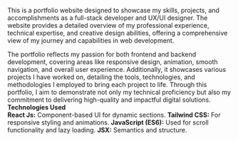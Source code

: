 This is a portfolio website designed to showcase my skills, projects, and accomplishments as a full-stack developer and UX/UI designer. The website provides a detailed overview of my professional experience, technical expertise, and creative design abilities, offering a comprehensive view of my journey and capabilities in web development.  
  
The portfolio reflects my passion for both frontend and backend development, covering areas like responsive design, animation, smooth navigation, and overall user experience. Additionally, it showcases various projects I have worked on, detailing the tools, technologies, and methodologies I employed to bring each project to life. Through this portfolio, I aim to demonstrate not only my technical proficiency but also my commitment to delivering high-quality and impactful digital solutions.    
**Technologies Used**  
**React Js:** Component-based UI for dynamic sections.
**Tailwind CSS:** For responsive styling and animations.
**JavaScript (ES6):** Used for scroll functionality and lazy loading.
**JSX:** Semantics and structure.
